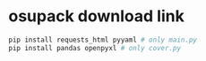 # osupack download link

```python
pip install requests_html pyyaml # only main.py
pip install pandas openpyxl # only cover.py
```
